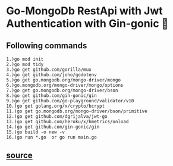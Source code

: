 # Go-MongoDb RestApi with Jwt Authentication  with Gin-gonic 🚀

## Following commands

```
1.)go mod init
2.)go mod tidy
3.)go get github.com/gorilla/mux
4.)go get github.com/joho/godotenv
5.)go get go.mongodb.org/mongo-driver/mongo
6.)go.mongodb.org/mongo-driver/mongo/options
7.)go get go.mongodb.org/mongo-driver/bson
8.)go get github.com/gin-gonic/gin
9.)go get github.com/go-playground/validator/v10
10.)go get golang.org/x/crypto/bcrypt   
11.)go get go.mongodb.org/mongo-driver/bson/primitive
12.)go get github.com/dgrijalva/jwt-go
13.)go get github.com/heroku/x/hmetrics/onload
14.)go get github.com/gin-gonic/gin
15.)go build -o new -v
16.)go run *.go  or go run main.go
```

## [source](https://dev.to/joojodontoh/build-user-authentication-in-golang-with-jwt-and-mongodb-2igd)